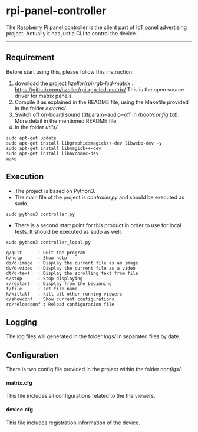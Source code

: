 # rpi-panel-controller
The Raspberry Pi panel controller is the client part of IoT panel advertising project.
Actually it has just a CLI to control the device.

-------------------

## Requirement
Before start using this, please follow this instruction:
1. download the project *hzeller/rpi-rgb-led-matrix* :
https://github.com/hzeller/rpi-rgb-led-matrix/
This is the open source driver for matrix panels.
2. Compile it as explained in the README file, using the Makefile provided in the folder *externs/*.
3. Switch off on-board sound (dtparam=audio=off in */boot/config.txt*). More detail in the mentioned README file.
4. in the folder *utils/*
```
sudo apt-get update
sudo apt-get install libgraphicsmagick++-dev libwebp-dev -y
sudo apt-get install libmagick++-dev
sudo apt-get install libavcodec-dev
make 
```

## Execution
- The project is based on Python3.
- The main file of the project is *controller.py* and should be executed as sudo.
```
sudo python3 controller.py
```


- There is a second start point for this product in order to use for local tests. It should be executed as sudo as well.
```
sudo python3 controller_local.py
```
```
q/quit      : Quit the program
h/help      : Show help
di/d-image  : Display the current file as an image
dv/d-video  : Display the current file as a video
dt/d-text   : Display the scrolling text from file
s/stop      : Stop displaying
r/restart   : Display from the beginning
f/file      : set file name
k/killall   : kill all other running viewers
c/showconf  : Show current configurations
rc/reloadconf : Reload configuration file
```

## Logging
The log files will generated in the folder *logs/* in separated files by date.

## Configuration
There is two config file provided in the project within the folder *configs/*:
#### **matrix.cfg**
  This file includes all configurations related to the the viewers.
#### **device.cfg**
  This file includes registration information of the device.


